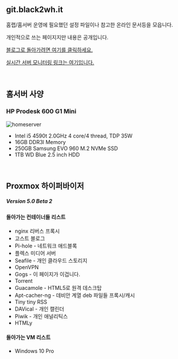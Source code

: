git.black2wh.it
--------

홈랩/홈서버 운영에 필요했던 설정 파일이나 참고한 온라인 문서등을 모읍니다.

개인적으로 쓰는 페이지지만 내용은 공개입니다.


[블로그로 돌아가려면 여기를 클릭하세요.](https://black2wh.it)

[실시간 서버 모니터링 링크는 여기입니다.](https://monitor.black2wh.it)

&nbsp;

홈서버 사양
------
### HP Prodesk 600 G1 Mini
![homeserver](https://git.black2wh.it/joo/Homelab/raw/master/Images/homeserver.jpg)


* Intel i5 4590t 2.0GHz 4 core/4 thread, TDP 35W
* 16GB DDR3l Memory
* 250GB Samsung EVO 960 M.2 NVMe SSD
* 1TB WD Blue 2.5 inch HDD

&nbsp;

Proxmox 하이퍼바이저 
--------
##### Version 5.0 Beta 2
#### 돌아가는 컨테이너들 리스트
* nginx 리버스 프록시
* 고스트 블로그
* Pi-hole - 네트워크 애드블록
* 플렉스 미디어 서버
* Seafile - 개인 클라우드 스토리지
* OpenVPN
* Gogs - 이 페이지가 이겁니다.
* Torrent
* Guacamole - HTML5로 원격 데스크탑
* Apt-cacher-ng - 데비안 계열 deb 파일들 프록시/캐시
* Tiny tiny RSS
* DAVical - 개인 캘린더
* Piwik - 개인 애널리틱스
* HTMLy 

#### 돌아가는 VM 리스트
* Windows 10 Pro